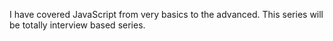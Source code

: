 I have covered JavaScript from very basics to the advanced. This series will be totally interview based series.
